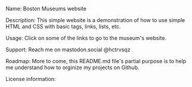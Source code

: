 <p>Name: Boston Museums website</p>
<p>Description: This simple website is a demonstration of how to use simple HTML and CSS with basic tags, links, lists, etc.</p>
<p>Usage: Click on some of the links to go to the museum's website.</p>
<p>Support: Reach me on mastodon.social @hctrvsqz</p>
<p>Roadmap: More to come, this README.md file's partial purpose is to help me understand how to orginize my projects on Github.</p>
<p>License information: </p>
